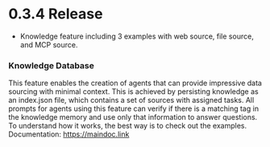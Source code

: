 # 0.3.4 Release

- Knowledge feature including 3 examples with web source, file source, and MCP source.

### Knowledge Database
This feature enables the creation of agents that can provide impressive data sourcing with minimal context. This is achieved by persisting knowledge as an index.json file, which contains a set of sources with assigned tasks. All prompts for agents using this feature can verify if there is a matching tag in the knowledge memory and use only that information to answer questions. To understand how it works, the best way is to check out the examples.
Documentation: https://maindoc.link